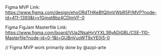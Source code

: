 Figma MVP Link:
https://www.figma.com/design/ehoORdTHKeBfQIImVWbR5P/MVP?node-id=411-1393&t=y1Gmqt8bz4CDlmVF-0 

Figma FigJam Masterfile Link:
https://www.figma.com/board/VUa2NsaHvVYXL3ByADjGBL/CSE-110-Masterfile?node-id=0-1&t=GUBnVuoWT9xYE0j5-0 

// Figma MVP work primarily done by @azpi-arte